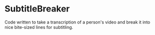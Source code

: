 # SubtitleBreaker
Code written to take a transcription of a person's video and break it into nice bite-sized lines for subtitling.
